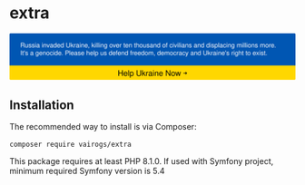 # extra

[![Stand With Ukraine](https://raw.githubusercontent.com/vshymanskyy/StandWithUkraine/main/banner2-direct.svg)](https://vshymanskyy.github.io/StandWithUkraine)

Installation
------------

The recommended way to install is via Composer:

```
composer require vairogs/extra
```

This package requires at least PHP 8.1.0. If used with Symfony project, minimum required Symfony version is 5.4
